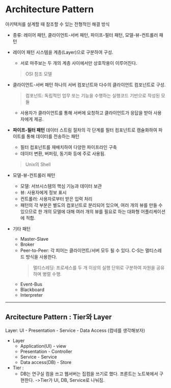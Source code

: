 # Architecture Pattern
아키텍처를 설계할 때 참조할 수 있는 전형적인 해결 방식

* 종류: 레이어 패턴, 클라이언트-서버 패턴, 파이프-필터 패턴, 모델-뷰-컨트롤러 패턴

* 레이어 패턴
    시스템을 계층(Layer)으로 구분하여 구성.    
    
    * 서로 마주보는 두 개의 계층 사이에서만 상호작용이 이루어진다. 
    > OSI 참조 모델

* 클라이언트-서버 패턴
    하나의 서버 컴포넌트와 다수의 클라이언트 컴포넌트로 구성.

    > 컴포넌트: 독립적인 업무 또는 기능을 수행하는 실행코드 기반으로 작성된 모듈
    - 사용자가 클라이언트를 통해 서버에 요청하고 클라이언트가 응답을 받아 사용자에게 제공.

* **파이프-필터 패턴**
    데이터 스트림 절차의 각 단계를 필터 컴포넌트로 캠슐화하여 파이트를 통해 데이터를 전송하는 패턴

    * 필터 컴포넌트를 재배치하여 다양한 파이프라인 구축
    * 데이터 변환, 버퍼링, 동기화 등에 주로 사용됨.
    > Unix의 Shell

* 모델-뷰-컨트롤러 패턴
    - 모델: 서브시스템의 핵심 기능과 데이터 보관
    - 뷰: 사용자에게 정보 표시
    - 컨트롤러: 사용자로부터 받은 입력 처리
    - 패턴의 각 부분은 별도의 컴포넌트로 분리되어 있으며, 여러 개의 뷰를 만들 수 있으므로 한 개의 모델에 대해 여러 개의 뷰를 필요로 하는 대화형 어플리케이션에 적합.

* 기타 패턴
    - Master-Slave
    - Broker
    - Peer-to-Peer: 각 피어는 클라이언트/서버 모두 될 수 있다. C-S는 멀티스레드 방식을 사용한다.
        > 멀티스레딩: 프로세스를 두 개 이상의 실행 단위로 구분하여 자원을 공유하며 병렬 수행.
    - Event-Bus
    - Blackboard
    - Interpreter

***

## Arcitecture Pattern : Tier와 Layer
Layer: UI - Presentation - Service - Data Access (컴네를 생각해보자)

* Layer
    * Application(UI) - view
    * Presentation - Controller
    * Service - Service
    * Data access(DB) - Store
* Tier : 
    - DB는 연구실 컴을 쓰고 웹서버는 집컴을 쓰기로 했다. 프론트는 노트북에서 구현한다. ->Tier가 UI, DB, Service로 나눠짐.